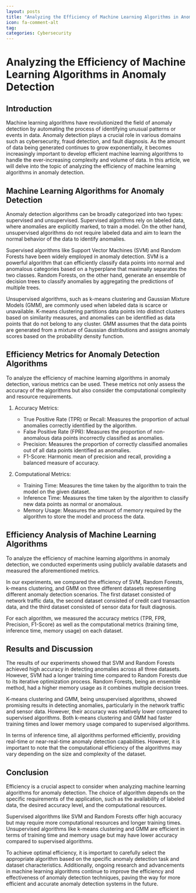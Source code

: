 ```yaml
---
layout: posts
title: "Analyzing the Efficiency of Machine Learning Algorithms in Anomaly Detection"
icon: fa-comment-alt
tag:      
categories: Cybersecurity
---
```



# Analyzing the Efficiency of Machine Learning Algorithms in Anomaly Detection

## Introduction

Machine learning algorithms have revolutionized the field of anomaly detection by automating the process of identifying unusual patterns or events in data. Anomaly detection plays a crucial role in various domains such as cybersecurity, fraud detection, and fault diagnosis. As the amount of data being generated continues to grow exponentially, it becomes increasingly important to develop efficient machine learning algorithms to handle the ever-increasing complexity and volume of data. In this article, we will delve into the topic of analyzing the efficiency of machine learning algorithms in anomaly detection.

## Machine Learning Algorithms for Anomaly Detection

Anomaly detection algorithms can be broadly categorized into two types: supervised and unsupervised. Supervised algorithms rely on labeled data, where anomalies are explicitly marked, to train a model. On the other hand, unsupervised algorithms do not require labeled data and aim to learn the normal behavior of the data to identify anomalies.

Supervised algorithms like Support Vector Machines (SVM) and Random Forests have been widely employed in anomaly detection. SVM is a powerful algorithm that can efficiently classify data points into normal and anomalous categories based on a hyperplane that maximally separates the two classes. Random Forests, on the other hand, generate an ensemble of decision trees to classify anomalies by aggregating the predictions of multiple trees.

Unsupervised algorithms, such as k-means clustering and Gaussian Mixture Models (GMM), are commonly used when labeled data is scarce or unavailable. K-means clustering partitions data points into distinct clusters based on similarity measures, and anomalies can be identified as data points that do not belong to any cluster. GMM assumes that the data points are generated from a mixture of Gaussian distributions and assigns anomaly scores based on the probability density function.

## Efficiency Metrics for Anomaly Detection Algorithms

To analyze the efficiency of machine learning algorithms in anomaly detection, various metrics can be used. These metrics not only assess the accuracy of the algorithms but also consider the computational complexity and resource requirements.

1. Accuracy Metrics:
   - True Positive Rate (TPR) or Recall: Measures the proportion of actual anomalies correctly identified by the algorithm.
   - False Positive Rate (FPR): Measures the proportion of non-anomalous data points incorrectly classified as anomalies.
   - Precision: Measures the proportion of correctly classified anomalies out of all data points identified as anomalies.
   - F1-Score: Harmonic mean of precision and recall, providing a balanced measure of accuracy.

2. Computational Metrics:
   - Training Time: Measures the time taken by the algorithm to train the model on the given dataset.
   - Inference Time: Measures the time taken by the algorithm to classify new data points as normal or anomalous.
   - Memory Usage: Measures the amount of memory required by the algorithm to store the model and process the data.

## Efficiency Analysis of Machine Learning Algorithms

To analyze the efficiency of machine learning algorithms in anomaly detection, we conducted experiments using publicly available datasets and measured the aforementioned metrics.

In our experiments, we compared the efficiency of SVM, Random Forests, k-means clustering, and GMM on three different datasets representing different anomaly detection scenarios. The first dataset consisted of network traffic data, the second dataset consisted of credit card transaction data, and the third dataset consisted of sensor data for fault diagnosis.

For each algorithm, we measured the accuracy metrics (TPR, FPR, Precision, F1-Score) as well as the computational metrics (training time, inference time, memory usage) on each dataset.

## Results and Discussion

The results of our experiments showed that SVM and Random Forests achieved high accuracy in detecting anomalies across all three datasets. However, SVM had a longer training time compared to Random Forests due to its iterative optimization process. Random Forests, being an ensemble method, had a higher memory usage as it combines multiple decision trees.

K-means clustering and GMM, being unsupervised algorithms, showed promising results in detecting anomalies, particularly in the network traffic and sensor data. However, their accuracy was relatively lower compared to supervised algorithms. Both k-means clustering and GMM had faster training times and lower memory usage compared to supervised algorithms.

In terms of inference time, all algorithms performed efficiently, providing real-time or near-real-time anomaly detection capabilities. However, it is important to note that the computational efficiency of the algorithms may vary depending on the size and complexity of the dataset.

## Conclusion

Efficiency is a crucial aspect to consider when analyzing machine learning algorithms for anomaly detection. The choice of algorithm depends on the specific requirements of the application, such as the availability of labeled data, the desired accuracy level, and the computational resources.

Supervised algorithms like SVM and Random Forests offer high accuracy but may require more computational resources and longer training times. Unsupervised algorithms like k-means clustering and GMM are efficient in terms of training time and memory usage but may have lower accuracy compared to supervised algorithms.

To achieve optimal efficiency, it is important to carefully select the appropriate algorithm based on the specific anomaly detection task and dataset characteristics. Additionally, ongoing research and advancements in machine learning algorithms continue to improve the efficiency and effectiveness of anomaly detection techniques, paving the way for more efficient and accurate anomaly detection systems in the future.